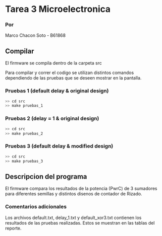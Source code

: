 # Tarea 3 Microelectronica
### Por
Marco Chacon Soto - B61868
## Compilar

El firmware se compila dentro de la carpeta src

Para compilar y correr el codigo se utilizan distintos comandos dependiendo de las pruebas que se deseen mostrar en la pantalla. 

### Pruebas 1 (default delay & original design)

```c
>> cd src
>> make pruebas_1
```


### Pruebas 2 (delay = 1 & original design)

```c
>> cd src
>> make pruebas_2
```

### Pruebas 3 (default delay & modified design)

```c
>> cd src
>> make pruebas_3
```

## Descripcion del programa

El firmware compara los resultados de la potencia (PwrC) de 3 sumadores para diferentes semillas y distintos disenos de contador de Rizado.

### Comentarios adicionales

Los archivos default.txt, delay_1.txt y default_xor3.txt contienen los resultados de las pruebas realizadas. Estos se muestran en las tablas del reporte.